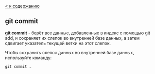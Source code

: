 [< к содержанию](./readme.md)

## git commit

**git commit** - берёт все данные, добавленные в индекс с помощью git add, и сохраняет их слепок во внутренней базе данных, а затем сдвигает указатель текущей ветки на этот слепок.

Чтобы сохранить слепок данных во внутренней базе данных, используйте команду:

```bash=
git commit .
```